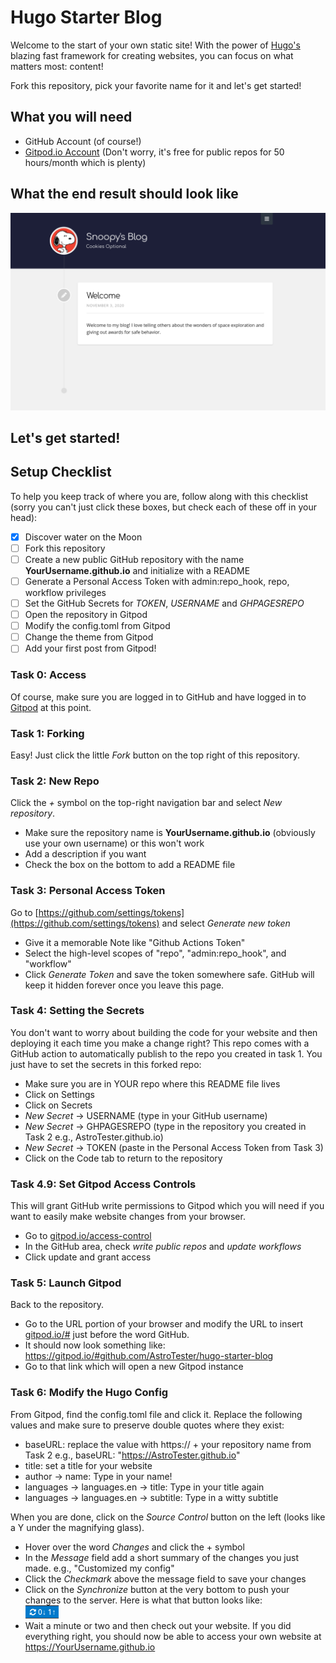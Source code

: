 # Hugo Starter Blog
Welcome to the start of your own static site! With the power of [Hugo's](https://gohugo.io) blazing fast framework for creating websites, you can focus on what matters most: content!  

Fork this repository, pick your favorite name for it and let's get started!

## What you will need

- GitHub Account (of course!)
- [Gitpod.io Account](https://gitpod.io) (Don't worry, it's free for public repos for 50 hours/month which is plenty)

## What the end result should look like 
![Website Screenshot](website.png)   

Let's get started!
---   

## Setup Checklist
To help you keep track of where you are, follow along with this checklist (sorry you can't just click these boxes, but check each of these off in your head):

- [x] Discover water on the Moon
- [ ] Fork this repository
- [ ] Create a new public GitHub repository with the name **YourUsername.github.io** and initialize with a README
- [ ] Generate a Personal Access Token with admin:repo_hook, repo, workflow privileges
- [ ] Set the GitHub Secrets for *TOKEN*, *USERNAME* and *GHPAGESREPO*
- [ ] Open the repository in Gitpod
- [ ] Modify the config.toml from Gitpod
- [ ] Change the theme from Gitpod
- [ ] Add your first post from Gitpod!

### Task 0: Access
Of course, make sure you are logged in to GitHub and have logged in to [Gitpod](https://gitpod.io) at this point.   
   
### Task 1: Forking
Easy! Just click the little *Fork* button on the top right of this repository.   

### Task 2: New Repo
Click the *+* symbol on the top-right navigation bar and select *New repository*.  
- Make sure the repository name is **YourUsername.github.io** (obviously use your own username) or this won't work  
- Add a description if you want  
- Check the box on the bottom to add a README file  

### Task 3: Personal Access Token
Go to [https://github.com/settings/tokens](https://github.com/settings/tokens) and select *Generate new token*
- Give it a memorable Note like "Github Actions Token"   
- Select the high-level scopes of "repo", "admin:repo_hook", and "workflow"   
- Click *Generate Token* and save the token somewhere safe. GitHub will keep it hidden forever once you leave this page.   

### Task 4: Setting the Secrets
You don't want to worry about building the code for your website and then deploying it each time you make a change right? This repo comes with a GitHub action to automatically publish to the repo you created in task 1. You just have to set the secrets in this forked repo:   
- Make sure you are in YOUR repo where this README file lives
- Click on Settings
- Click on Secrets
- *New Secret* -> USERNAME (type in your GitHub username)
- *New Secret* -> GHPAGESREPO (type in the repository you created in Task 2 e.g., AstroTester.github.io)
- *New Secret* -> TOKEN (paste in the Personal Access Token from Task 3)
- Click on the Code tab to return to the repository

### Task 4.9: Set Gitpod Access Controls
This will grant GitHub write permissions to Gitpod which you will need if you want to easily make website changes from your browser.  
- Go to [gitpod.io/access-control](https://gitpod.io/access-control)
- In the GitHub area, check *write public repos* and *update workflows*
- Click update and grant access

### Task 5: Launch Gitpod
Back to the repository. 
- Go to the URL portion of your browser and modify the URL to insert <u>gitpod.io/#</u> just before the word GitHub.
- It should now look something like: https://gitpod.io/#github.com/AstroTester/hugo-starter-blog
- Go to that link which will open a new Gitpod instance

### Task 6: Modify the Hugo Config
From Gitpod, find the config.toml file and click it. Replace the following values and make sure to preserve double quotes where they exist:
- baseURL: replace the value with https:// + your repository name from Task 2 e.g., baseURL: "https://AstroTester.github.io"
- title: set a title for your website
- author -> name: Type in your name!
- languages -> languages.en -> title: Type in your title again
- languages -> languages.en -> subtitle: Type in a witty subtitle

When you are done, click on the *Source Control* button on the left (looks like a Y under the magnifying glass).
- Hover over the word *Changes* and click the + symbol
- In the *Message* field add a short summary of the changes you just made. e.g., "Customized my config"
- Click the *Checkmark* above the message field to save your changes
- Click on the *Synchronize* button at the very bottom to push your changes to the server. Here is what that button looks like:   
![Git Sync](synchronize.png)
- Wait a minute or two and then check out your website. If you did everything right, you should now be able to access your own website at https://YourUsername.github.io